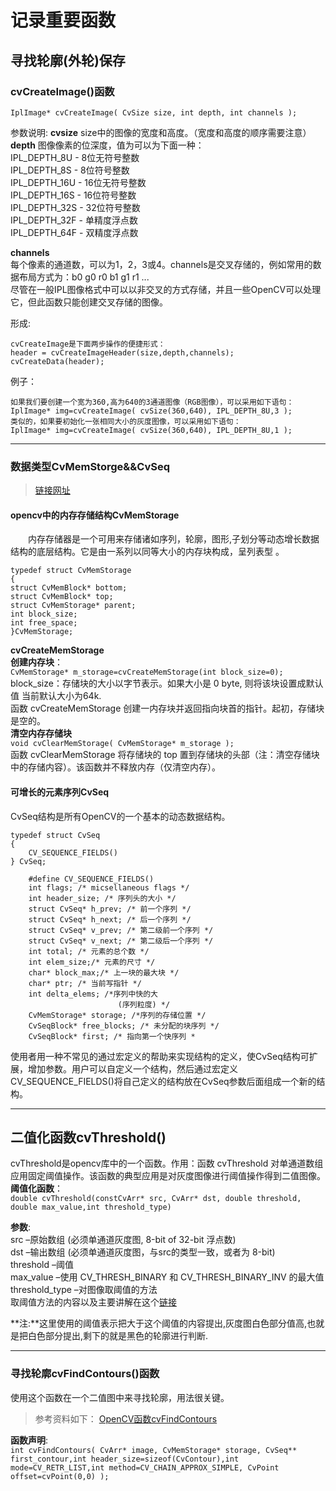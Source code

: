 # 记录重要函数

## 寻找轮廓(外轮)保存

###  cvCreateImage()函数
`IplImage* cvCreateImage( CvSize size, int depth, int channels );`

参数说明:
**cvsize**
size中的图像的宽度和高度。（宽度和高度的顺序需要注意）
**depth**
图像像素的位深度，值为可以为下面一种：  
IPL_DEPTH_8U - 8位无符号整数  
IPL_DEPTH_8S - 8位符号整数  
IPL_DEPTH_16U - 16位无符号整数  
IPL_DEPTH_16S - 16位符号整数  
IPL_DEPTH_32S - 32位符号整数  
IPL_DEPTH_32F - 单精度浮点数  
IPL_DEPTH_64F - 双精度浮点数  

**channels**  
每个像素的通道数，可以为1，2，3或4。channels是交叉存储的，例如常用的数据布局方式为：b0 g0 r0 b1 g1 r1 ...  
尽管在一般IPL图像格式中可以以非交叉的方式存储，并且一些OpenCV可以处理它，但此函数只能创建交叉存储的图像。

形成:
```
cvCreateImage是下面两步操作的便捷形式：
header = cvCreateImageHeader(size,depth,channels);
cvCreateData(header);
```
例子：
```
如果我们要创建一个宽为360,高为640的3通道图像（RGB图像），可以采用如下语句：
IplImage* img=cvCreateImage( cvSize(360,640), IPL_DEPTH_8U,3 );
类似的，如果要初始化一张相同大小的灰度图像，可以采用如下语句：
IplImage* img=cvCreateImage( cvSize(360,640), IPL_DEPTH_8U,1 );  
```
---

### 数据类型CvMemStorge&&CvSeq
> [链接网址](http://blog.csdn.net/u011499425/article/details/52331323)
#### opencv中的内存存储结构CvMemStorage
　　内存存储器是一个可用来存储诸如序列，轮廓，图形,子划分等动态增长数据结构的底层结构。它是由一系列以同等大小的内存块构成，呈列表型 。
```
typedef struct CvMemStorage
{
struct CvMemBlock* bottom; 
struct CvMemBlock* top;  
struct CvMemStorage* parent;  
int block_size;  
int free_space; 
}CvMemStorage; 
```

**cvCreateMemStorage**  
__创建内存块__：  
`CvMemStorage* m_storage=cvCreateMemStorage(int block_size=0); `  
block_size：存储块的大小以字节表示。如果大小是 0 byte, 则将该块设置成默认值 当前默认大小为64k.   
函数 cvCreateMemStorage 创建一内存块并返回指向块首的指针。起初，存储块是空的。  
__清空内存存储块__  
`void cvClearMemStorage( CvMemStorage* m_storage );`  
函数 cvClearMemStorage 将存储块的 top 置到存储块的头部（注：清空存储块中的存储内容）。该函数并不释放内存（仅清空内存）。

#### 可增长的元素序列CvSeq
CvSeq结构是所有OpenCV的一个基本的动态数据结构。
```
typedef struct CvSeq
{
    CV_SEQUENCE_FIELDS()
} CvSeq;

    #define CV_SEQUENCE_FIELDS()
    int flags; /* micsellaneous flags */
    int header_size; /* 序列头的大小 */
    struct CvSeq* h_prev; /* 前一个序列 */
    struct CvSeq* h_next; /* 后一个序列 */
    struct CvSeq* v_prev; /* 第二级前一个序列 */
    struct CvSeq* v_next; /* 第二级后一个序列 */
    int total; /* 元素的总个数 */
    int elem_size;/* 元素的尺寸 */
    char* block_max;/* 上一块的最大块 */
    char* ptr; /* 当前写指针 */
    int delta_elems; /*序列中快的大
                        (序列粒度) */
    CvMemStorage* storage; /*序列的存储位置 */
    CvSeqBlock* free_blocks; /* 未分配的块序列 */
    CvSeqBlock* first; /* 指向第一个快序列 *
```
使用者用一种不常见的通过宏定义的帮助来实现结构的定义，使CvSeq结构可扩展，增加参数。用户可以自定义一个结构，然后通过宏定义CV_SEQUENCE_FIELDS()将自己定义的结构放在CvSeq参数后面组成一个新的结构。

---
## 二值化函数cvThreshold()
cvThreshold是opencv库中的一个函数。作用：函数 cvThreshold 对单通道数组应用固定阈值操作。该函数的典型应用是对灰度图像进行阈值操作得到二值图像。  
**阈值化函数**：  
`double cvThreshold(constCvArr* src, CvArr* dst, double threshold, double max_value,int threshold_type)`

__参数__:  
src  –原始数组 (必须单通道灰度图, 8-bit of 32-bit 浮点数)  
dst  –输出数组 (必须单通道灰度图，与src的类型一致，或者为 8-bit)  
threshold –阈值  
max_value –使用 CV_THRESH_BINARY 和 CV_THRESH_BINARY_INV 的最大值  
threshold_type –对图像取阈值的方法  
取阈值方法的内容以及主要讲解在这个[链接](http://www.oschina.net/question/565065_82704)

**注:**这里使用的阈值表示把大于这个阈值的内容提出,灰度图白色部分值高,也就是把白色部分提出,剩下的就是黑色的轮廓进行判断.

---

###  寻找轮廓cvFindContours()函数
使用这个函数在一个二值图中来寻找轮廓，用法很关键。
> 参考资料如下： [OpenCV函数cvFindContours](http://blog.csdn.net/augusdi/article/details/9000893)

**函数声明**:  
`int cvFindContours( CvArr* image, CvMemStorage* storage, CvSeq** first_contour,int header_size=sizeof(CvContour),int mode=CV_RETR_LIST,int method=CV_CHAIN_APPROX_SIMPLE, CvPoint offset=cvPoint(0,0) );`

